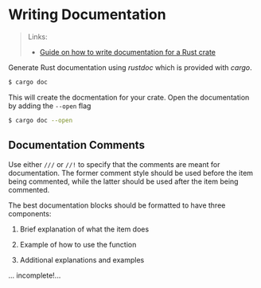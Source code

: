 # Writing Documentation

> Links:
> 
> - [Guide on how to write documentation for a Rust crate](https://blog.guillaume-gomez.fr/articles/2020-03-12+Guide+on+how+to+write+documentation+for+a+Rust+crate)

Generate Rust documentation using *rustdoc* which is provided with *cargo*.

```bash
$ cargo doc
```

This will create the docmentation for your crate. Open the documentation by adding the `--open` flag

```bash
$ cargo doc --open
```

## Documentation Comments

Use either `///` or `//!` to specify that the comments are meant for documentation. The former comment style should be used before the item being commented, while the latter should be used after the item being commented.

The best documentation blocks should be formatted to have three components:

1.  Brief explanation of what the item does

2. Example of how to use the function

3. Additional explanations and examples

... incomplete!...






